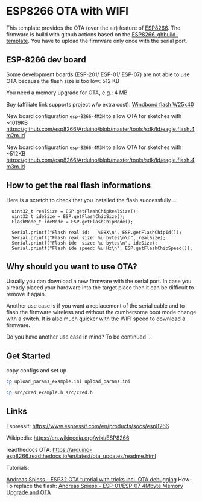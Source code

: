 # ESP8266 OTA with WIFI

This template provides the OTA (over the air) feature of [ESP8266](https://www.espressif.com/en/products/socs/esp8266). The firmware is build with github actions based on the [ESP8266-ghbuild-template](https://github.com/mcuw/ESP32-ghbuild-template). You have to upload the firmware only once with the serial port.

## ESP-8266 dev board

Some development boards (ESP-201/ ESP-01/ ESP-07) are not able to use OTA because the flash size is too low: 512 KB

You need a memory upgrade for OTA, e.g.: 4 MB

Buy (affiliate link supports project w/o extra cost): [Windbond flash W25x40](https://s.click.aliexpress.com/e/_Dk3LwXJ)

New board configuration `esp-8266-4M2M` to allow OTA for sketches with  ~1019KB 
https://github.com/esp8266/Arduino/blob/master/tools/sdk/ld/eagle.flash.4m2m.ld

New board configuration `esp-8266-4M3M` to allow OTA for sketches with ~512KB 
https://github.com/esp8266/Arduino/blob/master/tools/sdk/ld/eagle.flash.4m3m.ld

## How to get the real flash informations

Here is a scretch to check that you installed the flash successfully ...

```
  uint32_t realSize = ESP.getFlashChipRealSize();
  uint32_t ideSize = ESP.getFlashChipSize();
  FlashMode_t ideMode = ESP.getFlashChipMode();

  Serial.printf("Flash real id:   %08X\n", ESP.getFlashChipId());
  Serial.printf("Flash real size: %u bytes\n\n", realSize);
  Serial.printf("Flash ide  size: %u bytes\n", ideSize);
  Serial.printf("Flash ide speed: %u Hz\n", ESP.getFlashChipSpeed());
```

## Why should you want to use OTA?

Usually you can download a new firmware with the serial port.
In case you already placed your hardware into the target place then it can be difficult to remove it again.

Another use case is if you want a replacement of the serial cable and to flash the firmware wireless and without the cumbersome boot mode change with a switch. It is also much quicker with the WIFI speed to download a firmware.

Do you have another use case in mind? To be continued ...

## Get Started

copy configs and set up
```sh
cp upload_params_example.ini upload_params.ini
```

```sh
cp src/cred_example.h src/cred.h
```

## Links

Espressif: https://www.espressif.com/en/products/socs/esp8266

Wikipedia: https://en.wikipedia.org/wiki/ESP8266

readthedocs OTA: https://arduino-esp8266.readthedocs.io/en/latest/ota_updates/readme.html

Tutorials:

[Andreas Spiess - ESP32 OTA tutorial with tricks incl. OTA debugging](https://www.youtube.com/watch?v=1pwqS_NUG7Q)
How-To replace the flash: [Andreas Spiess - ESP-01/ESP-07 4Mbyte Memory Upgrade and OTA](https://www.youtube.com/watch?v=xyc1gCjguRU)
